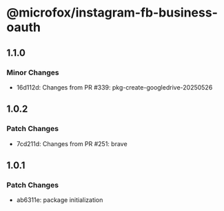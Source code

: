 # @microfox/instagram-fb-business-oauth

## 1.1.0

### Minor Changes

- 16d112d: Changes from PR #339: pkg-create-googledrive-20250526

## 1.0.2

### Patch Changes

- 7cd211d: Changes from PR #251: brave

## 1.0.1

### Patch Changes

- ab6311e: package initialization
